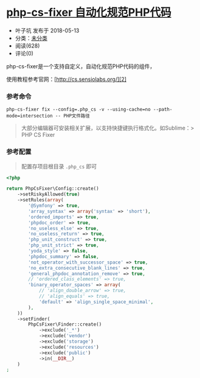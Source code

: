 # [php-cs-fixer 自动化规范PHP代码][0]

* 叶子坑 发布于 2018-05-13
* 分类：[未分类][1]
* 阅读(628)
* 评论(0)

php-cs-fixer是一个支持自定义，自动化规范PHP代码的组件，

使用教程参考官网：[http://cs.sensiolabs.org/][2]

### 参考命令

    php-cs-fixer fix --config=.php_cs -v --using-cache=no --path-mode=intersection -- PHP文件路径
    

> 大部分编辑器可安装相关扩展，以支持快捷键执行格式化。如Sublime：> PHP CS Fixer

### 参考配置

> 配置存项目根目录 `.php_cs` 即可 

```php
<?php

return PhpCsFixer\Config::create()
    ->setRiskyAllowed(true)
    ->setRules(array(
        '@Symfony' => true,
        'array_syntax' => array('syntax' => 'short'),
        'ordered_imports' => true,
        'phpdoc_order' => true,
        'no_useless_else' => true,
        'no_useless_return' => true,
        'php_unit_construct' => true,
        'php_unit_strict' => true,
        'yoda_style' => false,
        'phpdoc_summary' => false,
        'not_operator_with_successor_space' => true,
        'no_extra_consecutive_blank_lines' => true,
        'general_phpdoc_annotation_remove' => true,
        // 'ordered_class_elements' => true,
        'binary_operator_spaces' => array(
            // 'align_double_arrow' => true,
            // 'align_equals' => true,
            'default' => 'align_single_space_minimal',
        ),
    ))
    ->setFinder(
        PhpCsFixer\Finder::create()
            ->exclude('_*')
            ->exclude('vendor')
            ->exclude('storage')
            ->exclude('resources')
            ->exclude('public')
            ->in(__DIR__)
    )
;
```
[0]: http://flc.io/2018/05/746.html
[1]: http://flc.io/category/uncategorized
[2]: http://cs.sensiolabs.org/